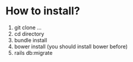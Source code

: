 # How to install?
1. git clone ...
2. cd directory
3. bundle install
4. bower install (you should install bower before)
5. rails db:migrate
